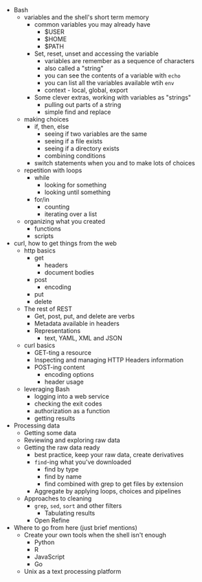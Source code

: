 
+ Bash
    + variables and the shell's short term memory
        + common variables you may already have
            + $USER
            + $HOME
            + $PATH
       + Set, reset, unset and accessing the variable
            + variables are remember as a sequence of characters
            + also called a "string"
            + you can see the contents of a variable with `echo`
            + you can list all the variables available wtih `env`
            + context - local, global, export
       + Some clever extras, working with variables as "strings"
            + pulling out parts of a string
            + simple find and replace
    + making choices
        + if, then, else
            + seeing if two variables are the same
            + seeing if a file exists
            + seeing if a directory exists
            + combining conditions
        + switch statements when you and to make lots of choices
    + repetition with loops
        + while
            + looking for something
            + looking until something
        + for/in
            + counting
            + iterating over a list
    + organizing what you created
        + functions
        + scripts
+ curl, how to get things from the web
    + http basics
        + get
            + headers
            + document bodies
        + post
            + encoding
        + put
        + delete
    + The rest of REST
        + Get, post, put, and delete are verbs
        + Metadata available in headers
        + Representations
            + text, YAML, XML and JSON
    + curl basics
        + GET-ting a resource
        + Inspecting and managing HTTP Headers information
        + POST-ing content
            + encoding options
            + header usage
    + leveraging Bash
        + logging into a web service
        + checking the exit codes
        + authorization as a function
        + getting results
+ Processing data
    + Getting some data
    + Reviewing and exploring raw data
    + Getting the raw data ready
        + best practice, keep your raw data, create derivatives
        + `find`-ing what you've downloaded
            + find by type
            + find by name
            + find combined with grep to get files by extension
        + Aggregate by applying loops, choices and pipelines
    + Approaches to cleaning
        + `grep`, `sed`, `sort` and other filters
            + Tabulating results
        + Open Refine
+ Where to go from here (just brief mentions)
    + Create your own tools when the shell isn't enough
        + Python
        + R
        + JavaScript
        + Go
    + Unix as a text processing platform
